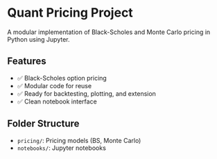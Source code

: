 # Quant Pricing Project

A modular implementation of Black-Scholes and Monte Carlo pricing in Python using Jupyter.

## Features

- ✅ Black-Scholes option pricing
- ✅ Modular code for reuse
- ✅ Ready for backtesting, plotting, and extension
- ✅ Clean notebook interface

## Folder Structure

- `pricing/`: Pricing models (BS, Monte Carlo)
- `notebooks/`: Jupyter notebooks
